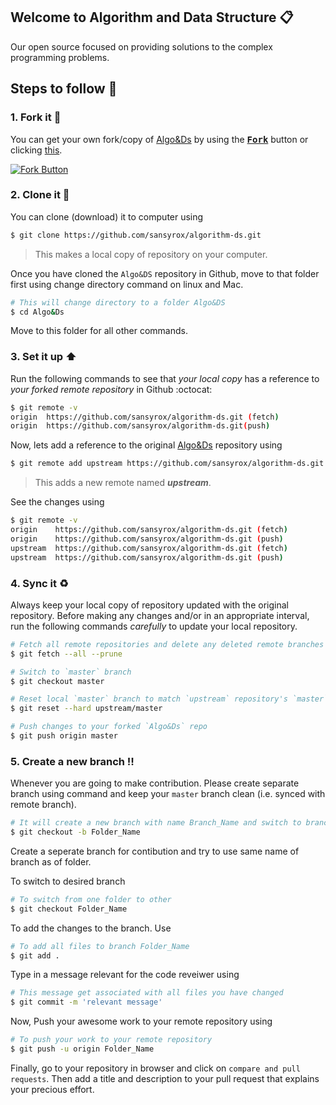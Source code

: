 ## Welcome to Algorithm and Data Structure :clipboard:

Our open source focused on providing solutions to the complex programming problems. 


## Steps to follow :scroll:

### 1. Fork it :fork_and_knife:

You can get your own fork/copy of [Algo&Ds](https://github.com/sansyrox/algorithm-ds) by using the <a href="https://github.com/sansyrox/algorithm-ds/new/master?readme=1#fork-destination-box"><kbd><b>Fork</b></kbd></a> button or clicking [this](https://github.com/sansyrox/algorithm-ds/new/master?readme=1#fork-destination-box).

 [![Fork Button](https://help.github.com/assets/images/help/repository/fork_button.jpg)](https:/github.com/sansyrox/algorithm-ds)

### 2. Clone it :busts_in_silhouette:

You can clone (download) it to computer using

```sh
$ git clone https://github.com/sansyrox/algorithm-ds.git
```

> This makes a local copy of repository on your computer.

Once you have cloned the `Algo&DS` repository in Github, move to that folder first using change directory command on linux and Mac.

```sh
# This will change directory to a folder Algo&DS
$ cd Algo&Ds
```

Move to this folder for all other commands.

### 3. Set it up :arrow_up:

Run the following commands to see that *your local copy* has a reference to *your forked remote repository* in Github :octocat:

```sh
$ git remote -v
origin  https://github.com/sansyrox/algorithm-ds.git (fetch)
origin  https://github.com/sansyrox/algorithm-ds.git(push)
```

Now, lets add a reference to the original [Algo&Ds](https://github.com/sansyrox/algorithm-ds) repository using

```sh
$ git remote add upstream https://github.com/sansyrox/algorithm-ds.git
```

> This adds a new remote named ***upstream***.

See the changes using

```sh
$ git remote -v
origin    https://github.com/sansyrox/algorithm-ds.git (fetch)
origin    https://github.com/sansyrox/algorithm-ds.git (push)
upstream  https://github.com/sansyrox/algorithm-ds.git (fetch)
upstream  https://github.com/sansyrox/algorithm-ds.git (push)
```

### 4. Sync it :recycle:

Always keep your local copy of repository updated with the original repository.
Before making any changes and/or in an appropriate interval, run the following commands *carefully* to update your local repository.

```sh
# Fetch all remote repositories and delete any deleted remote branches
$ git fetch --all --prune

# Switch to `master` branch
$ git checkout master

# Reset local `master` branch to match `upstream` repository's `master` branch
$ git reset --hard upstream/master

# Push changes to your forked `Algo&Ds` repo
$ git push origin master
```

### 5. Create a new branch :bangbang:

Whenever you are going to make contribution. Please create separate branch using command and keep your `master` branch clean (i.e. synced with remote branch).

```sh
# It will create a new branch with name Branch_Name and switch to branch Folder_Name
$ git checkout -b Folder_Name
```

Create a seperate branch for contibution and try to use same name of branch as of folder.

To switch to desired branch

```sh
# To switch from one folder to other
$ git checkout Folder_Name
```

To add the changes to the branch. Use

```sh
# To add all files to branch Folder_Name
$ git add .
```

Type in a message relevant for the code reveiwer using

```sh
# This message get associated with all files you have changed
$ git commit -m 'relevant message'
```

Now, Push your awesome work to your remote repository using

```sh
# To push your work to your remote repository
$ git push -u origin Folder_Name
```

Finally, go to your repository in browser and click on `compare and pull requests`.
Then add a title and description to your pull request that explains your precious effort.

